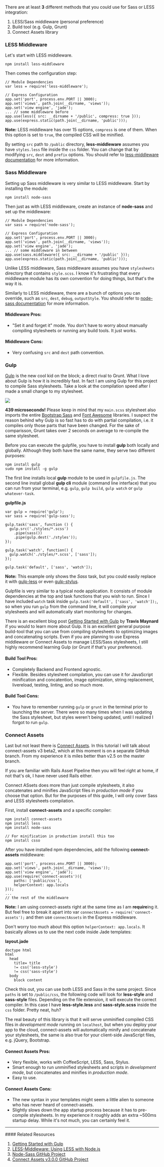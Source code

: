 There are at least **3** different methods that you could use for Sass or LESS
integration:

1. LESS/Sass middleware (personal preference)
2. Build tool (e.g. Gulp, Grunt)
3. Connect Assets library

### LESS  Middleware

Let's start with LESS middleware.

```
npm install less-middleware
```

Then comes the configuration step:
```
// Module Dependencies
var less = require('less-middleware');

// Express Configuration
app.set('port', process.env.PORT || 3000);
app.set('views', path.join(__dirname, 'views'));
app.set('view engine', 'jade');
... // some middleware before
app.use(less({ src: __dirname + '/public', compress: true }));
app.use(express.static(path.join(__dirname, 'public')));
```
**Note:** LESS middleware has over 15 options, `compress` is one of them. When
this option is set to `true`, the compiled CSS will be minified.

By setting `src` path to `/public` directory, **less-middleware**  assumes
you have `styles.less` file inside the `css` folder. You can change that
by modifying `src`, `dest` and `prefix` options. You should refer to
[less-middleware documentation](https://github.com/emberfeather/less.js-middleware)
for more information.

### Sass Middleware

Setting up Sass middleware is very similar to LESS middleware. Start by
installing the module:

```
npm install node-sass
```

Then just as with LESS middleware, create an instance of **node-sass**
and set up the middleware:

```
// Module Dependencies
var sass = require('node-sass');

// Express Configuration
app.set('port', process.env.PORT || 3000);
app.set('views', path.join(__dirname, 'views'));
app.set('view engine', 'jade');
... // some middleware in between
app.use(sass.middleware({ src: __dirname + '/public' }));
app.use(express.static(path.join(__dirname, 'public')));
```

Unlike LESS middleware, Sass middleware assumes you have `stylesheets` directory
that contains `style.scss`. I know it's frustrating that every middleware
module has its own convention for doing things, but that's the way it is.

Similarly to LESS middleware, there are a bunch of options you can override,
such as `src`, `dest`, `debug`, `outputStyle`. You should refer to
[node-sass documentation](https://github.com/andrew/node-sass#options)
 for more information.

#### <i class="fa fa-plus"></i> Middleware Pros:
- "Set it and forget it" mode. You don't have to worry about manually compiling stylesheets
or running any build tools. It just works.
#### <i class="fa fa-minus"></i> Middleware Cons:
- Very confusing `src` and `dest` path convention.


### Gulp

[Gulp](http://gulpjs.com) is the new cool kid on the block; a direct rival to Grunt. What I love about
Gulp is how it is incredibly fast. In fact I am using Gulp for this project
to compile Sass stylesheets. Take a look at the compilation speed after I made
a small change to my stylesheet.

![](images/backend/beginner/using-sass-and-less-in-express.png)

**439 microseconds!** Please keep in mind that my `main.scss` stylesheet also imports
the entire [Bootstrap Sass](https://github.com/twbs/bootstrap-sass) and
[Font Awesome](http://fortawesome.github.io/Font-Awesome/) libraries. I suspect
the reason behind why Gulp is so fast has to do with partial compilation, i.e.
it compiles only those parts that have been changed. For the sake of comparisson,
Grunt takes over 2 seconds on average to re-compile the same stylesheet.

Before you can execute the gulpfile, you have to install **gulp** both locally and
globally. Although they both have the same name, they serve two different purposes:

```
npm install gulp
sudo npm install -g gulp
```

The first line installs local **gulp** module to be used in `gulpfile.js`. The second
line install global **gulp cli** module (command line interface) that you can run from your
terminal, e.g. `gulp`, `gulp build`, `gulp watch` or `gulp whatever-task`.

**gulpfile.js**
```
var gulp = require('gulp');
var sass = require('gulp-sass');

gulp.task('sass', function () {
  gulp.src('./styles/*.scss')
    .pipe(sass())
    .pipe(gulp.dest('./styles'));
});

gulp.task('watch', function() {
  gulp.watch('./styles/*.scss', ['sass']);
});

gulp.task('default', ['sass', 'watch']);
```

**Note:** This example only shows the *Sass* task, but you could easily replace
it with [gulp-less](https://github.com/plus3network/gulp-less) or even
[gulp-stylus](https://github.com/stevelacy/gulp-stylus).

Gulpfile is very similar to a typical node application. It consists of module
dependencies at the top and task functions that you wish to run. Since I have included
`watch` task inside `gulp.task('default', ['sass', 'watch']);`, so when you run
`gulp` from the command line, it will compile your stylesheets and will automatically
start monitoring for changes.

There is an excellent blog post [Getting Started with Gulp](http://travismaynard.com/writing/getting-started-with-gulp)
by **Travis Maynard** if you would to learn more about Gulp. It is an excellent
general purpose build-tool that you can use from compiling stylesheets to
optimizing images and concatenating scripts. Even if you are planning to use
Express middleware or Connect Assets to manage LESS/Sass stylesheets, I still highly
recommend learning Gulp (or Grunt if that's your preference).

#### <i class="fa fa-plus"></i> Build Tool Pros:
- Completely Backend and Frontend agnostic.
- Flexible. Besides stylesheet compilation, you can use it for JavaScript minification
and concatention, image optimization, string replacement, livereload, testing,
linting, and so much more.
#### <i class="fa fa-minus"></i> Build Tool Cons:
- You have to remember running `gulp` or `grunt` in the terminal prior to launching
the server. There were so many times when I was updating the Sass stylesheet, but styles
weren't being updated, until I realized I forgot to run `gulp`.


### Connect Assets

Last but not least there is [Connect Assets](https://github.com/adunkman/connect-assets/tree/v3).
In this tutorial I will talk about connect-assets v3 beta2, which at this moment is on a separate
GitHub branch. From my experience it is miles better than v2.5 on the master branch.

If you are familiar with Rails Asset Pipeline then you will feel right at home, if not
that's ok, I have never used Rails either.

Connect ASsets does more than just compile stylesheets, it also concatenates and
minifies JavaScript files in *production mode* if you choose that option. But
for the purposes of this guide, I will only cover Sass and LESS stylesheets
compilation.

First, install **connect-assets** and a specific compiler:

```
npm install connect-assets
npm install less
npm install node-sass

// For minification in production install this too
npm install csso
```

After you have installed npm dependencies, add the following **connect-assets** middleware:
```
app.set('port', process.env.PORT || 3000);
app.set('views', path.join(__dirname, 'views'));
app.set('view engine', 'jade');
app.use(require('connect-assets')({
    paths: ['public/css'],
    helperContext: app.locals
}));
...
// the rest of the middleware
```

**Note:** I am using connect-assets right at the same time as I am **require**ing it.
But feel free to break it apart into var `connectAssets = require('connect-assets');` and
then use `connectAssets` in the Express middleware.

Don't worry too much about this option `helperContext: app.locals`. It basically allows us to
use the next code inside Jade templates:

**layout.jade**
```
doctype html
html
  head
    title= title
    != css('less-style')
    != css('sass-style')
  body
    block content
```

Check this out, you can use both LESS and Sass in the same project. Since `paths`
is set to `/public/css`, the following code will look for **less-style** and **sass-style**
files. Depending on the file extension, it will execute the correct compiler. In this case I have
**less-style.less** and **sass-style.scss** inside the `css` folder. Pretty neat, huh?

The real beauty of this library is that it will serve unminified compiled CSS files in
*development mode* running on `localhost`, but when you deploy your app to the
cloud, connect-assets will automatically minify and concatenate your stylesheets,
the same is also true for your client-side JavaScript files, e.g. jQuery, Bootstrap.

#### <i class="fa fa-plus"></i> Connect Assets Pros:
- Very flexible, works with CoffeeScript, LESS, Sass, Stylus.
- Smart enough to run unminified stylesheets and scripts in *development mode*, but
concatenates and minifies in *production mode*.
- Easy to use.
#### <i class="fa fa-minus"></i> Connect Assets Cons:
- The new syntax in your templates might seem a little alien to someone who has never
heard of connect-assets.
- Slightly slows down the app startup process because it has to pre-compile stylesheets.
In my experience it roughly adds an extra ~500ms startup delay. While it's not much,
you can certainly feel it.

<hr>
#### <i class="fa fa-lightbulb-o text-danger"></i> Related Resources

1. [Getting Started with Gulp](http://travismaynard.com/writing/getting-started-with-gulp)
2. [LESS-Middleware: Using LESS with Node.js](http://blog.dylants.com/2013/03/16/less-middleware-using-less-with-node-js/)
3. [Node-Sass GitHub Project](https://github.com/andrew/node-sass)
4. [Connect Assets v3.0.0 GitHub Project](https://github.com/adunkman/connect-assets/tree/v3)
